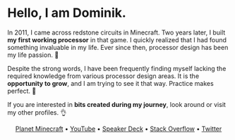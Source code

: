 # Hello, I am Dominik.

In 2011, I came across redstone circuits in Minecraft. Two years later, I built **my first working processor** in that game. I quickly realized that I had found something invaluable in my life. Ever since then, processor design has been my life passion. :purple_heart:

Despite the strong words, I have been frequently finding myself lacking the required knowledge from various processor design areas. It is the **opportunity to grow**, and I am trying to see it that way. Practice makes perfect. :rocket:

If you are interested in **bits created during my journey**, look around or visit my other profiles. :ok_hand:

<p align="center">
  <a href="https://www.planetminecraft.com/member/dominiksalvet">Planet Minecraft</a>&nbsp;•&nbsp;<a href="https://www.youtube.com/channel/UCYzXppB62dDM0Shg_tWSPfw">YouTube</a>&nbsp;•&nbsp;<a href="https://speakerdeck.com/dominiksalvet">Speaker Deck</a>&nbsp;•&nbsp;<a href="https://stackoverflow.com/users/15132250/dominik-salvet">Stack Overflow</a>&nbsp;•&nbsp;<a href="https://twitter.com/dominik_salvet">Twitter</a>
</p>
